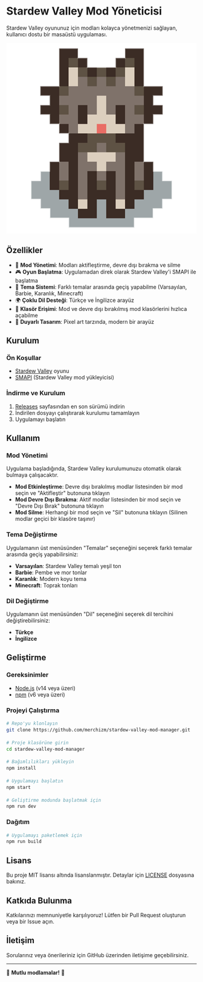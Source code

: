# Stardew Valley Mod Yöneticisi

Stardew Valley oyununuz için modları kolayca yönetmenizi sağlayan, kullanıcı dostu bir masaüstü uygulaması.

![Uygulama İkonu](icon.png)

## Özellikler

- 🔄 **Mod Yönetimi**: Modları aktifleştirme, devre dışı bırakma ve silme
- 🎮 **Oyun Başlatma**: Uygulamadan direk olarak Stardew Valley'i SMAPI ile başlatma
- 🌈 **Tema Sistemi**: Farklı temalar arasında geçiş yapabilme (Varsayılan, Barbie, Karanlık, Minecraft)
- 🌍 **Çoklu Dil Desteği**: Türkçe ve İngilizce arayüz
- 📁 **Klasör Erişimi**: Mod ve devre dışı bırakılmış mod klasörlerini hızlıca açabilme
- 📱 **Duyarlı Tasarım**: Pixel art tarzında, modern bir arayüz

## Kurulum

### Ön Koşullar

- [Stardew Valley](https://www.stardewvalley.net/) oyunu
- [SMAPI](https://smapi.io/) (Stardew Valley mod yükleyicisi)

### İndirme ve Kurulum

1. [Releases](https://github.com/merchizm/stardew-valley-mod-manager/releases) sayfasından en son sürümü indirin
2. İndirilen dosyayı çalıştırarak kurulumu tamamlayın
3. Uygulamayı başlatın

## Kullanım

### Mod Yönetimi

Uygulama başladığında, Stardew Valley kurulumunuzu otomatik olarak bulmaya çalışacaktır. 

- **Mod Etkinleştirme**: Devre dışı bırakılmış modlar listesinden bir mod seçin ve "Aktifleştir" butonuna tıklayın
- **Mod Devre Dışı Bırakma**: Aktif modlar listesinden bir mod seçin ve "Devre Dışı Bırak" butonuna tıklayın
- **Mod Silme**: Herhangi bir mod seçin ve "Sil" butonuna tıklayın (Silinen modlar geçici bir klasöre taşınır)

### Tema Değiştirme

Uygulamanın üst menüsünden "Temalar" seçeneğini seçerek farklı temalar arasında geçiş yapabilirsiniz:

- **Varsayılan**: Stardew Valley temalı yeşil ton
- **Barbie**: Pembe ve mor tonlar
- **Karanlık**: Modern koyu tema
- **Minecraft**: Toprak tonları

### Dil Değiştirme

Uygulamanın üst menüsünden "Dil" seçeneğini seçerek dil tercihini değiştirebilirsiniz:

- **Türkçe**
- **İngilizce**

## Geliştirme

### Gereksinimler

- [Node.js](https://nodejs.org/) (v14 veya üzeri)
- [npm](https://www.npmjs.com/) (v6 veya üzeri)

### Projeyi Çalıştırma

```bash
# Repo'yu klonlayın
git clone https://github.com/merchizm/stardew-valley-mod-manager.git

# Proje klasörüne girin
cd stardew-valley-mod-manager

# Bağımlılıkları yükleyin
npm install

# Uygulamayı başlatın
npm start

# Geliştirme modunda başlatmak için
npm run dev
```

### Dağıtım

```bash
# Uygulamayı paketlemek için
npm run build
```

## Lisans

Bu proje MIT lisansı altında lisanslanmıştır. Detaylar için [LICENSE](LICENSE) dosyasına bakınız.

## Katkıda Bulunma

Katkılarınızı memnuniyetle karşılıyoruz! Lütfen bir Pull Request oluşturun veya bir Issue açın.

## İletişim

Sorularınız veya önerileriniz için GitHub üzerinden iletişime geçebilirsiniz.

---

🌱 **Mutlu modlamalar!** 🌱 